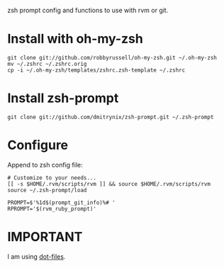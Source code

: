 zsh prompt config and functions to use with rvm or git.

# Install with oh-my-zsh

    git clone git://github.com/robbyrussell/oh-my-zsh.git ~/.oh-my-zsh
    mv ~/.zshrc ~/.zshrc.orig
    cp -i ~/.oh-my-zsh/templates/zshrc.zsh-template ~/.zshrc

# Install zsh-prompt

    git clone git://github.com/dmitrynix/zsh-prompt.git ~/.zsh-prompt

# Configure

Append to zsh config file:

    # Customize to your needs...
    [[ -s $HOME/.rvm/scripts/rvm ]] && source $HOME/.rvm/scripts/rvm
    source ~/.zsh-prompt/load

    PROMPT=$'%1d$(prompt_git_info)%# '
    RPROMPT='$(rvm_ruby_prompt)'

# IMPORTANT

I am using [dot-files](https://github.com/dmitrynix/dot-files).
